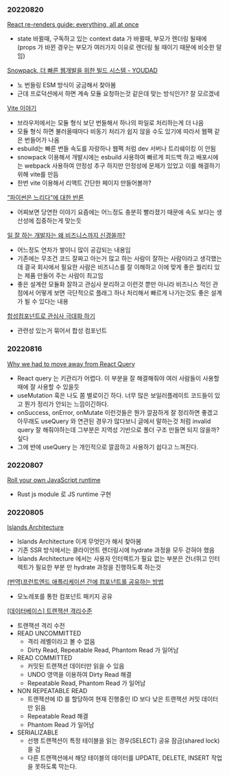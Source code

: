 ### 20220820
[React re-renders guide: everything, all at once](https://www.developerway.com/posts/react-re-renders-guide?ck_subscriber_id=1691094335)
- state 바뀔때, 구독하고 있는 context data 가 바뀔때, 부모가 렌더링 될때에 (props 가 바뀐 경우는 부모가 여러가지 이유로 렌더링 될 때이기 때문에 비슷한 말임)

[Snowpack, 더 빠른 웹개발을 위한 빌드 시스템 - YOUDAD](https://www.youdad.kr/snowpack/)
- 노 번들링 ESM 방식이 궁금해서 찾아봄
- 근데 프로덕션에서 하면 계속 모듈 요청하는것 같은데 맞는 방식인가? 잘 모르겠네 

[Vite 이야기](https://yozm.wishket.com/magazine/detail/1620/)
- 브라우저에서는 모듈 형식 보단 번들해서 하나의 파일로 처리하는게 더 나음
- 모듈 형식 하면 불러올때마다 비동기 처리가 쉽지 않을 수도 있기에 따라서 웹팩 같은 번들어가 나옴
- esbuild는 빠른 번들 속도를 자랑하나 웹팩 처럼 dev 서버나 트리쉐이킹 이 안됨
- snowpack 이용해서 개발시에는 esbuild 사용하여 빠르게 피드백 하고 배포시에는 webpack 사용하여 안정성 추구 하지만 안정성에 문제가 있었고 이를 해결하기 위해 vite를 만듬
- 한번 vite 이용해서 리액트 간단한 페이지 만들어볼까?

[“파이썬은 느리다”에 대한 반론](https://yozm.wishket.com/magazine/detail/1608/)
- 어찌보면 당연한 이야기 요즘에는 어느정도 충분히 빨라졌기 때문에 속도 보다는 생산성에 집중하는게 맞는듯

[일 잘 하는 개발자는 왜 비즈니스까지 신경쓸까?](https://yozm.wishket.com/magazine/detail/1189/?fbclid=IwAR3C1XEpK2DAzQ5KVr7yn8c-jckVoxvKU5qIjnNpEj4QmbDX-M55qozy4ds&fs=e&s=cl)
- 어느정도 연차가 쌓이니 많이 공감되는 내용임
- 기존에는 무조건 코드 잘짜고 아는거 많고 하는 사람이 잘하는 사람이라고 생각했는데 결국 회사에서 필요한 사람은 비즈니스를 잘 이해하고 이에 맞게 좋은 퀄리티 있는 제품 만들어 주는 사람이 최고임
- 좋은 설계란 모듈화 잘하고 관심사 분리하고 이런것 뿐만 아니라 비즈니스 적인 관점에서 어떻게 보면 극단적으로 플래그 하나 처리해서 빠르게 나가는것도 좋은 설계가 될 수 있다는 내용

[합성컴포넌트로 관심사 극대화 하기](https://fe-developers.kakaoent.com/2022/220731-composition-component/)
- 관련성 있는거 묶어서 합성 컴포넌트
### 20220816
[Why we had to move away from React Query](https://www.basedash.com/blog/why-we-had-to-move-away-from-react-query)
- React query 는 키관리가 어렵다. 이 부분을 잘 해결해줘야 여러 사람들이 사용할 때에 잘 사용할 수 있을듯
- useMutation 훅은 나도 쫌 별로이긴 하다. 너무 많은 보일러플레이트 코드들이 있고 뭔가 정리가 안되는 느낌이긴하다.
- onSuccess, onError, onMutate 이런것들은 뭔가 깔끔하게 잘 정리하면 좋겠고 아무래도 useQuery 와 연관된 경우가 많다보니 글에서 말하는것 처럼 invalid query 잘 해줘야하는데 그부분은 지역성 기반으로 폴더 구조 만들면 되지 않을까? 싶다
- 그에 반에 useQuery 는 개인적으로 깔끔하고 사용하기 쉽다고 느껴진다.

### 20220807

[Roll your own JavaScript runtime](https://deno.com/blog/roll-your-own-javascript-runtime)

- Rust js module 로 JS runtime 구현

### 20220805

[Islands Architecture](https://www.patterns.dev/posts/islands-architecture/)

- Islands Architecture 이게 무엇인가 해서 찾아봄
- 기존 SSR 방식에서는 클라이언트 렌더링시에 hydrate 과정을 모두 걷혀야 했음
- Islands Architecture 에서는 사용자 인터렉트가 필요 없는 부분은 건너뛰고 인터렉트가 필요한 부분 만 hydrate 과정을 진행하도록 하는것

[(번역)프런트엔드 애플리케이션 간에 컴포넌트를 공유하는 방법](https://velog.io/@lky5697/how-to-share-components-between-front-end-applications?utm_source=substack&utm_medium=email)

- 모노레포를 통한 컴포넌트 패키지 공유

[[데이터베이스] 트랜잭션 격리수준](https://velog.io/@guswns3371/%EB%8D%B0%EC%9D%B4%ED%84%B0%EB%B2%A0%EC%9D%B4%EC%8A%A4-%ED%8A%B8%EB%9E%9C%EC%9E%AD%EC%85%98-%EA%B2%A9%EB%A6%AC%EC%88%98%EC%A4%80)

- 트랜잭션 격리 수전
- READ UNCOMMITTED
  - 격리 레벨이라고 볼 수 없음
  - Dirty Read, Repeatable Read, Phantom Read 가 일어남
- READ COMMITTED
  - 커밋된 트랜잭션 데이터만 읽을 수 있음
  - UNDO 영역을 이용하여 Dirty Read 해결
  - Repeatable Read, Phantom Read 가 일어남
- NON REPEATABLE READ
  - 트랜젝션에 ID 를 할당하여 현재 진행중인 ID 보다 낮은 트랜잭션 커밋 데이터만 읽음
  - Repeatable Read 해결
  - Phantom Read 가 일어남
- SERIALIZABLE
  - 선행 트랜잭션이 특정 테이블을 읽는 경우(SELECT) 공유 잠금(shared lock) 을 검
  - 다른 트랜잭션에서 해당 테이블의 데이터를 UPDATE, DELETE, INSERT 작업을 못하도록 막는다.
